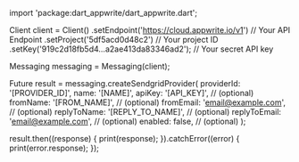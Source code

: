 import 'package:dart_appwrite/dart_appwrite.dart';

Client client = Client()
  .setEndpoint('https://cloud.appwrite.io/v1') // Your API Endpoint
  .setProject('5df5acd0d48c2') // Your project ID
  .setKey('919c2d18fb5d4...a2ae413da83346ad2'); // Your secret API key

Messaging messaging = Messaging(client);

Future result = messaging.createSendgridProvider(
  providerId: '[PROVIDER_ID]',
  name: '[NAME]',
  apiKey: '[API_KEY]', // (optional)
  fromName: '[FROM_NAME]', // (optional)
  fromEmail: 'email@example.com', // (optional)
  replyToName: '[REPLY_TO_NAME]', // (optional)
  replyToEmail: 'email@example.com', // (optional)
  enabled: false, // (optional)
);

result.then((response) {
  print(response);
}).catchError((error) {
  print(error.response);
});
